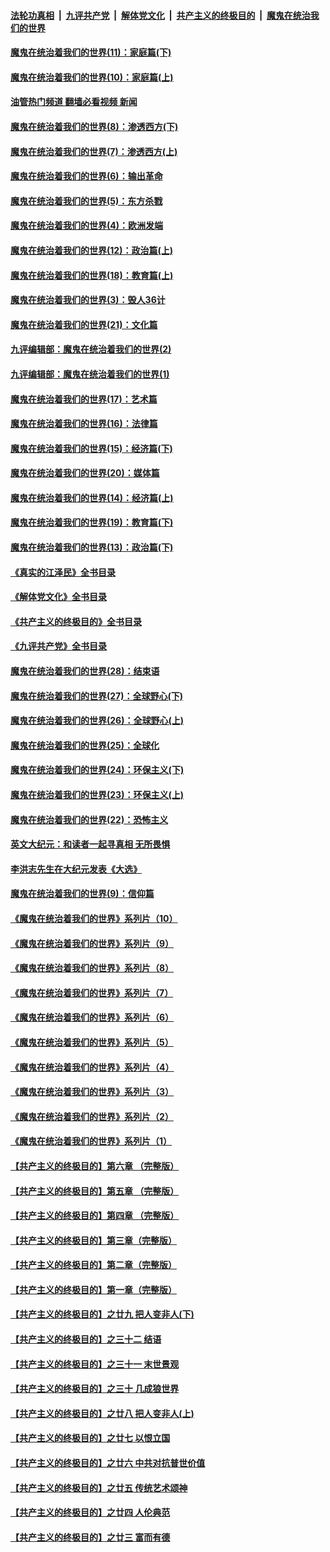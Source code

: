 ####  [法轮功真相](../../../../basic/blob/master/README.md?t=01032012) &nbsp;|&nbsp; [九评共产党](../../../../9ping.md/blob/master/README.md?t=01032012) &nbsp;|&nbsp; [解体党文化](../../../../jtdwh.md/blob/master/README.md?t=01032012)  &nbsp;|&nbsp; [共产主义的终极目的](../../../../gczydzjmd.md/blob/master/README.md?t=01032012) &nbsp;|&nbsp; [魔鬼在统治我们的世界](../../../../mgztzwmdsj.md/blob/master/README.md?t=01032012) 

#### [魔鬼在统治着我们的世界(11)：家庭篇(下)](../pages/nsc422/n10440961.md?t=01032012) 

#### [魔鬼在统治着我们的世界(10)：家庭篇(上)](../pages/nsc422/n10435448.md?t=01032012) 

#### [油管热门频道 翻墙必看视频 新闻](http://129.146.143.75:81/youtube.html?01032012)

#### [魔鬼在统治着我们的世界(8)：渗透西方(下)](../pages/nsc422/n10429603.md?t=01032012) 

#### [魔鬼在统治着我们的世界(7)：渗透西方(上)](../pages/nsc422/n10426013.md?t=01032012) 

#### [魔鬼在统治着我们的世界(6)：输出革命](../pages/nsc422/n10421536.md?t=01032012) 

#### [魔鬼在统治着我们的世界(5)：东方杀戮](../pages/nsc422/n10417707.md?t=01032012) 

#### [魔鬼在统治着我们的世界(4)：欧洲发端](../pages/nsc422/n10414890.md?t=01032012) 

#### [魔鬼在统治着我们的世界(12)：政治篇(上)](../pages/nsc422/n10444576.md?t=01032012) 

#### [魔鬼在统治着我们的世界(18)：教育篇(上)](../pages/nsc422/n10526970.md?t=01032012) 

#### [魔鬼在统治着我们的世界(3)：毁人36计](../pages/nsc422/n10411583.md?t=01032012) 

#### [魔鬼在统治着我们的世界(21)：文化篇](../pages/nsc422/n10597706.md?t=01032012) 

#### [九评编辑部：魔鬼在统治着我们的世界(2)](../pages/nsc422/n10410036.md?t=01032012) 

#### [九评编辑部：魔鬼在统治着我们的世界(1)](../pages/nsc422/n10406825.md?t=01032012) 

#### [魔鬼在统治着我们的世界(17)：艺术篇](../pages/nsc422/n10499093.md?t=01032012) 

#### [魔鬼在统治着我们的世界(16)：法律篇](../pages/nsc422/n10485969.md?t=01032012) 

#### [魔鬼在统治着我们的世界(15)：经济篇(下)](../pages/nsc422/n10469975.md?t=01032012) 

#### [魔鬼在统治着我们的世界(20)：媒体篇](../pages/nsc422/n10586579.md?t=01032012) 

#### [魔鬼在统治着我们的世界(14)：经济篇(上)](../pages/nsc422/n10457370.md?t=01032012) 

#### [魔鬼在统治着我们的世界(19)：教育篇(下)](../pages/nsc422/n10564808.md?t=01032012) 

#### [魔鬼在统治着我们的世界(13)：政治篇(下)](../pages/nsc422/n10448270.md?t=01032012) 

#### [《真实的江泽民》全书目录](../pages/nsc422/n13721399.md?t=01032012) 

#### [《解体党文化》全书目录](../pages/nsc422/n13721157.md?t=01032012) 

#### [《共产主义的终极目的》全书目录](../pages/nsc422/n13721048.md?t=01032012) 

#### [《九评共产党》全书目录](../pages/nsc422/n13708085.md?t=01032012) 

#### [魔鬼在统治着我们的世界(28)：结束语](../pages/nsc422/n10936246.md?t=01032012) 

#### [魔鬼在统治着我们的世界(27)：全球野心(下)](../pages/nsc422/n10928319.md?t=01032012) 

#### [魔鬼在统治着我们的世界(26)：全球野心(上)](../pages/nsc422/n10900318.md?t=01032012) 

#### [魔鬼在统治着我们的世界(25)：全球化](../pages/nsc422/n10788205.md?t=01032012) 

#### [魔鬼在统治着我们的世界(24)：环保主义(下)](../pages/nsc422/n10695307.md?t=01032012) 

#### [魔鬼在统治着我们的世界(23)：环保主义(上)](../pages/nsc422/n10688613.md?t=01032012) 

#### [魔鬼在统治着我们的世界(22)：恐怖主义](../pages/nsc422/n10614727.md?t=01032012) 

#### [英文大纪元：和读者一起寻真相 无所畏惧](../pages/nsc422/n12542027.md?t=01032012) 

#### [李洪志先生在大纪元发表《大选》](../pages/nsc422/n12534746.md?t=01032012) 

#### [魔鬼在统治着我们的世界(9)：信仰篇](../pages/nsc422/n10432159.md?t=01032012) 

#### [《魔鬼在统治着我们的世界》系列片（10）](../pages/nsc422/n12292670.md?t=01032012) 

#### [《魔鬼在统治着我们的世界》系列片（9）](../pages/nsc422/n12290859.md?t=01032012) 

#### [《魔鬼在统治着我们的世界》系列片（8）](../pages/nsc422/n12287445.md?t=01032012) 

#### [《魔鬼在统治着我们的世界》系列片（7）](../pages/nsc422/n12283425.md?t=01032012) 

#### [《魔鬼在统治着我们的世界》系列片（6）](../pages/nsc422/n12282314.md?t=01032012) 

#### [《魔鬼在统治着我们的世界》系列片（5）](../pages/nsc422/n12281419.md?t=01032012) 

#### [《魔鬼在统治着我们的世界》系列片（4）](../pages/nsc422/n12274024.md?t=01032012) 

#### [《魔鬼在统治着我们的世界》系列片（3）](../pages/nsc422/n12271322.md?t=01032012) 

#### [《魔鬼在统治着我们的世界》系列片（2）](../pages/nsc422/n12269049.md?t=01032012) 

#### [《魔鬼在统治着我们的世界》系列片（1）](../pages/nsc422/n12267575.md?t=01032012) 

#### [【共产主义的终极目的】第六章 （完整版）](../pages/nsc422/n11428913.md?t=01032012) 

#### [【共产主义的终极目的】第五章 （完整版）](../pages/nsc422/n11428912.md?t=01032012) 

#### [【共产主义的终极目的】第四章 （完整版）](../pages/nsc422/n11428907.md?t=01032012) 

#### [【共产主义的终极目的】第三章（完整版）](../pages/nsc422/n11428848.md?t=01032012) 

#### [【共产主义的终极目的】第二章（完整版）](../pages/nsc422/n11428831.md?t=01032012) 

#### [【共产主义的终极目的】第一章（完整版）](../pages/nsc422/n11417651.md?t=01032012) 

#### [【共产主义的终极目的】之廿九 把人变非人(下)](../pages/nsc422/n11344140.md?t=01032012) 

#### [【共产主义的终极目的】之三十二 结语](../pages/nsc422/n11360535.md?t=01032012) 

#### [【共产主义的终极目的】之三十一 末世景观](../pages/nsc422/n11351129.md?t=01032012) 

#### [【共产主义的终极目的】之三十 几成狼世界](../pages/nsc422/n11348280.md?t=01032012) 

#### [【共产主义的终极目的】之廿八 把人变非人(上)](../pages/nsc422/n11340492.md?t=01032012) 

#### [【共产主义的终极目的】之廿七 以恨立国](../pages/nsc422/n11336944.md?t=01032012) 

#### [【共产主义的终极目的】之廿六 中共对抗普世价值](../pages/nsc422/n11324785.md?t=01032012) 

#### [【共产主义的终极目的】之廿五 传统艺术颂神](../pages/nsc422/n11296396.md?t=01032012) 

#### [【共产主义的终极目的】之廿四 人伦典范](../pages/nsc422/n11296397.md?t=01032012) 

#### [【共产主义的终极目的】之廿三 富而有德](../pages/nsc422/n11283598.md?t=01032012) 

<img src='http://gfw-breaker.win/goodnews/indexes/nsc422.md' width='0px' height='0px'/>
